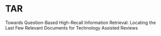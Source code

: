 # TAR
Towards Question-Based High-Recall Information Retrieval: Locating the Last Few Relevant Documents for Technology Assisted Reviews
